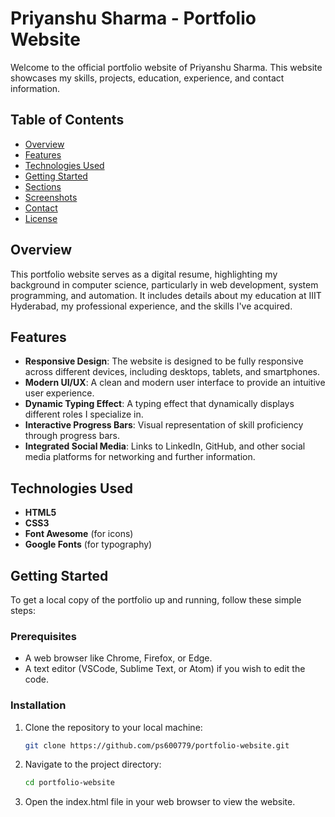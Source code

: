 # Priyanshu Sharma - Portfolio Website

Welcome to the official portfolio website of Priyanshu Sharma. This website showcases my skills, projects, education, experience, and contact information.

## Table of Contents

- [Overview](#overview)
- [Features](#features)
- [Technologies Used](#technologies-used)
- [Getting Started](#getting-started)
- [Sections](#sections)
- [Screenshots](#screenshots)
- [Contact](#contact)
- [License](#license)

## Overview

This portfolio website serves as a digital resume, highlighting my background in computer science, particularly in web development, system programming, and automation. It includes details about my education at IIIT Hyderabad, my professional experience, and the skills I've acquired.

## Features

- **Responsive Design**: The website is designed to be fully responsive across different devices, including desktops, tablets, and smartphones.
- **Modern UI/UX**: A clean and modern user interface to provide an intuitive user experience.
- **Dynamic Typing Effect**: A typing effect that dynamically displays different roles I specialize in.
- **Interactive Progress Bars**: Visual representation of skill proficiency through progress bars.
- **Integrated Social Media**: Links to LinkedIn, GitHub, and other social media platforms for networking and further information.

## Technologies Used

- **HTML5**
- **CSS3**
- **Font Awesome** (for icons)
- **Google Fonts** (for typography)

## Getting Started

To get a local copy of the portfolio up and running, follow these simple steps:

### Prerequisites

- A web browser like Chrome, Firefox, or Edge.
- A text editor (VSCode, Sublime Text, or Atom) if you wish to edit the code.

### Installation

1. Clone the repository to your local machine:

   ```bash
   git clone https://github.com/ps600779/portfolio-website.git
   ```
2. Navigate to the project directory:

   ```bash
   cd portfolio-website
3. Open the index.html file in your web browser to view the website.